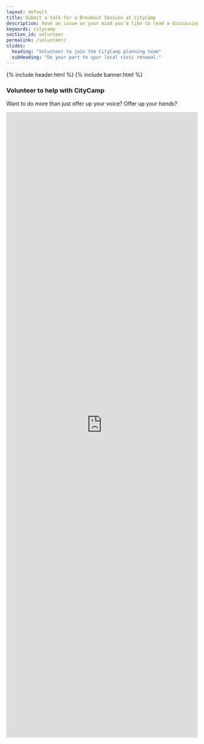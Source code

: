 ```yaml
---
layout: default
title: Submit a talk for a Breakout Session at CityCamp
description: Have an issue on your mind you'd like to lead a discussion on? Submit it here!
keywords: citycamp
section_id: volunteer
permalink: /volunteer/
slides:
  heading: "Volunteer to join the CityCamp planning team"
  subHeading: "Do your part to spur local civic renewal."
---
```

{% include header.html %}
{% include banner.html %}

<section class="section-padding">
	<div class="container">
    	<div class="row">
        	<div class="col-md-12">
<h3>Volunteer to help with CityCamp</h3>

<p>Want to do more than just offer up your voice? Offer up your <em>hands?</em></p>

<script src="https://static.airtable.com/js/embed/embed_snippet_v1.js"></script><iframe class="airtable-embed airtable-dynamic-height" src="https://airtable.com/embed/shrChNmTOCSbZs5xW?backgroundColor=green" frameborder="0" onmousewheel="" width="100%" height="1644" style="background: transparent; border: 0px solid #ccc;"></iframe>
</div>
</div>
</div>
</section>